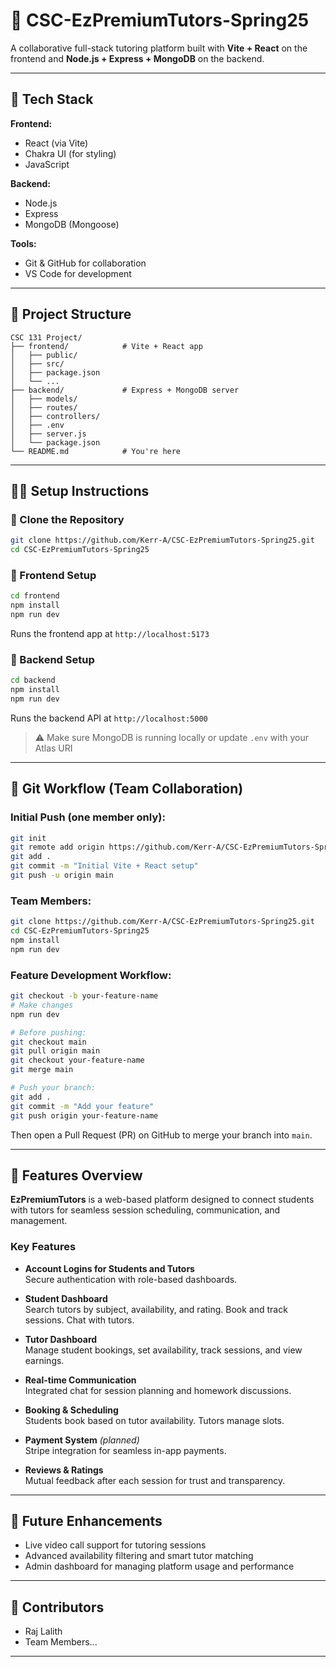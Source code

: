 # 📘 CSC-EzPremiumTutors-Spring25

A collaborative full-stack tutoring platform built with **Vite + React** on the frontend and **Node.js + Express + MongoDB** on the backend.

---

## 🚀 Tech Stack

**Frontend:**
- React (via Vite)
- Chakra UI (for styling)
- JavaScript

**Backend:**
- Node.js
- Express
- MongoDB (Mongoose)

**Tools:**
- Git & GitHub for collaboration
- VS Code for development

---

## 📁 Project Structure

```
CSC 131 Project/
├── frontend/            # Vite + React app
│   ├── public/
│   ├── src/
│   ├── package.json
│   └── ...
├── backend/             # Express + MongoDB server
│   ├── models/
│   ├── routes/
│   ├── controllers/
│   ├── .env
│   ├── server.js
│   └── package.json
└── README.md            # You're here
```

---

## 🧑‍💻 Setup Instructions

### 🔹 Clone the Repository
```bash
git clone https://github.com/Kerr-A/CSC-EzPremiumTutors-Spring25.git
cd CSC-EzPremiumTutors-Spring25
```

### 🔹 Frontend Setup
```bash
cd frontend
npm install
npm run dev
```
Runs the frontend app at `http://localhost:5173`

### 🔹 Backend Setup
```bash
cd backend
npm install
npm run dev
```
Runs the backend API at `http://localhost:5000`

> ⚠️ Make sure MongoDB is running locally or update `.env` with your Atlas URI

---

## 👥 Git Workflow (Team Collaboration)

### Initial Push (one member only):
```bash
git init
git remote add origin https://github.com/Kerr-A/CSC-EzPremiumTutors-Spring25.git
git add .
git commit -m "Initial Vite + React setup"
git push -u origin main
```

### Team Members:
```bash
git clone https://github.com/Kerr-A/CSC-EzPremiumTutors-Spring25.git
cd CSC-EzPremiumTutors-Spring25
npm install
npm run dev
```

### Feature Development Workflow:
```bash
git checkout -b your-feature-name
# Make changes
npm run dev

# Before pushing:
git checkout main
git pull origin main
git checkout your-feature-name
git merge main

# Push your branch:
git add .
git commit -m "Add your feature"
git push origin your-feature-name
```
Then open a Pull Request (PR) on GitHub to merge your branch into `main`.

---

## 🌟 Features Overview

**EzPremiumTutors** is a web-based platform designed to connect students with tutors for seamless session scheduling, communication, and management. 

### Key Features
- **Account Logins for Students and Tutors**  
  Secure authentication with role-based dashboards.

- **Student Dashboard**  
  Search tutors by subject, availability, and rating. Book and track sessions. Chat with tutors.

- **Tutor Dashboard**  
  Manage student bookings, set availability, track sessions, and view earnings.

- **Real-time Communication**  
  Integrated chat for session planning and homework discussions.

- **Booking & Scheduling**  
  Students book based on tutor availability. Tutors manage slots.

- **Payment System** *(planned)*  
  Stripe integration for seamless in-app payments.

- **Reviews & Ratings**  
  Mutual feedback after each session for trust and transparency.

---

## 📆 Future Enhancements
- Live video call support for tutoring sessions
- Advanced availability filtering and smart tutor matching
- Admin dashboard for managing platform usage and performance

---

## 💼 Contributors
- Raj Lalith
- Team Members...

---


